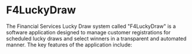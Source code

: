 # F4LuckyDraw
The Financial Services Lucky Draw system called "F4LuckyDraw" is a software application designed to manage customer registrations for scheduled lucky draws and select winners in a transparent and automated manner. The key features of the application include:
